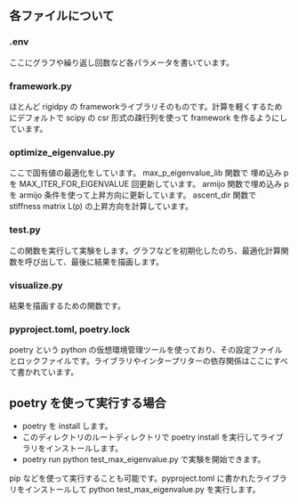 ## 各ファイルについて

### .env
ここにグラフや繰り返し回数など各パラメータを書いています。

### framework.py
ほとんど rigidpy の frameworkライブラリそのものです。計算を軽くするためにデフォルトで scipy の csr 形式の疎行列を使って framework を作るようにしています。

### optimize_eigenvalue.py
ここで固有値の最適化をしています。
max_p_eigenvalue_lib 関数で 埋め込み p を MAX_ITER_FOR_EIGENVALUE 回更新しています。
armijo 関数で埋め込み p を armijo 条件を使って上昇方向に更新しています。
ascent_dir 関数で stiffness matrix L(p) の上昇方向を計算しています。

### test.py
この関数を実行して実験をします。グラフなどを初期化したのち、最適化計算関数を呼び出して、最後に結果を描画します。

### visualize.py
結果を描画するための関数です。

### pyproject.toml, poetry.lock
poetry という python の仮想環境管理ツールを使っており、その設定ファイルとロックファイルです。ライブラリやインタープリターの依存関係はここにすべて書かれています。

## poetry を使って実行する場合
- poetry を install します。
- このディレクトリのルートディレクトリで poetry install を実行してライブラリをインストールします。
- poetry run python test_max_eigenvalue.py で実験を開始できます。

pip などを使って実行することも可能です。pyproject.toml に書かれたライブラリをインストールして python test_max_eigenvalue.py を実行します。